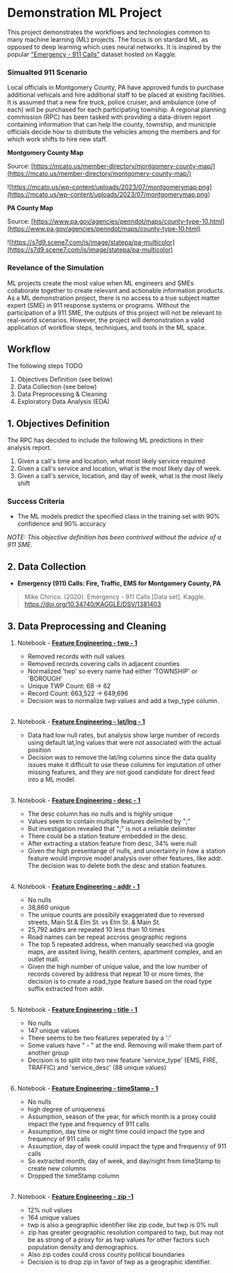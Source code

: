 # Demonstration ML Project

This project demonstrates the workflows and technologies common to many machine learning (ML) projects. The focus is on stardard ML, as opposed to deep learning which uses neural networks. It is inspired by the popular ["Emergency - 911 Calls"](https://www.kaggle.com/datasets/mchirico/montcoaler) dataset hosted on Kaggle.

### Simualted 911 Scenario

Local officials in Montgomery County, PA have approved funds to purchase additional vehicals and hire additional staff to be placed at existing facilities. It is assumed that a new fire truck, police cruiser, and ambulance (one of each) will be purchased for each participating township. A regional planning commission (RPC) has been tasked with providing a data-driven report containing information that can help the county, township, and municiple officials decide how to distribute the vehicles among the members and for which work shifts to hire new staff. 

**Montgomery County Map**

Source: [https://mcato.us/member-directory/montgomery-county-map/](https://mcato.us/member-directory/montgomery-county-map/)

![https://mcato.us/wp-content/uploads/2023/07/montgomerymap.png](https://mcato.us/wp-content/uploads/2023/07/montgomerymap.png)

**PA County Map**

Source: [https://www.pa.gov/agencies/penndot/maps/county-type-10.html](https://www.pa.gov/agencies/penndot/maps/county-type-10.html)

![https://s7d9.scene7.com/is/image/statepa/pa-multicolor](https://s7d9.scene7.com/is/image/statepa/pa-multicolor)


### Revelance of the Simulation
ML projects create the most value when ML engineers and SMEs collaborate together to create relevant and actionable information products. As a ML demonstration project, there is no access to a true subject matter expert (SME) in 911 response systems or programs. Without the participation of a 911 SME, the outputs of this project will not be relevant to real-world scenarios. However, the project will demonstration a valid application of workflow steps, techniques, and tools in the ML space.

## Workflow
The following steps TODO

1. Objectives Definition (see below)
2. Data Collection (see below)
3. Data Preprocessing & Cleaning
4. Exploratory Data Analysis (EDA)

## 1. Objectives Definition

The RPC has decided to include the following ML predictions in their analysis report.

1. Given a call's time and location, what most likely service required
2. Given a call's service and location, what is the most likely day of week.
3. Given a call's service, location, and day of week, what is the most likely shift

### Success Criteria

- The ML models predict the specified class in the training set with 90% confidence and 90% accuracy

*NOTE: This objective definition has been contrived without the advice of a 911 SME.*

## 2. Data Collection

- **Emergency (911) Calls: Fire, Traffic, EMS for Montgomery County, PA**
> Mike Chirico. (2020). Emergency - 911 Calls [Data set]. Kaggle. https://doi.org/10.34740/KAGGLE/DSV/1381403

## 3. Data Preprocessing and Cleaning

1. Notebook - **[Feature Engineering - twp - 1](https://github.com/thomaspurk/ml-demo-911/blob/main/data-engineering/feature-engineering-twp-1.ipynb)**
    - Removed records with null values
    - Removed records covering calls in adjacent counties
    - Normalized 'twp' so every name had either 'TOWNSHIP' or 'BOROUGH'
    - Unique TWP Count: 68 -> 62
    - Record Count: 663,522 -> 649,696
    - Decision was to normalize twp values and add a twp_type column.
<br><br>

2. Notebook - **[Feature Engineering - lat/lng - 1](https://github.com/thomaspurk/ml-demo-911/blob/main/data-engineering/feature-engineering-lat-lng-1.ipynb)**
    - Data had low null rates, but analysis show large number of records using default lat,lng values that were not associated with the actual position
    - Decision was to remove the lat/lng columns since the data quality issues make it difficult to use these columns for imputation of other missing features, and they are not good candidate for direct feed into a ML model.
<br><br>

3. Notebook - **[Feature Engineering - desc - 1](https://github.com/thomaspurk/ml-demo-911/blob/main/data-engineering/feature-engineering-desc-1.ipynb)**
    - The desc column has no nulls and is highly unique
    - Values seem to contain multiple features delimited by ";"
    - But investigation revealed that ";" is not a reliable delimiter
    - There could be a station feature embedded in the desc.
    - After extracting a station feature from desc, 34% were null
    - Given the high presentange of nulls, and uncertainty in how a station feature would improve model analysis over other features, like addr. The decision was to delete both the desc and station features.
<br><br>

4. Notebook - **[Feature Engineering - addr - 1](https://github.com/thomaspurk/ml-demo-911/blob/main/data-engineering/feature-engineering-addr-1.ipynb)**
    - No nulls
    - 38,860 unique
    - The unique counts are possibily exaggerated due to reversed streets, Main St.& Elm St. vs Elm St. & Main St.
    - 25,792 addrs are repeated 10 less than 10 times
    - Road names can be repeat accross geographic regions
    - The top 5 repeated address, when manually searched via google maps, are assited living, health centers, apartment complex, and an outlet mall.
    - Given the high number of unique value, and the low number of records covered by address that repeat 10 or more times, the decision is to create a road_type feature based on the road type suffix extracted from addr.
<br><br>

5. Notebook - **[Feature Engineering - title - 1](https://github.com/thomaspurk/ml-demo-911/blob/main/data-engineering/feature-engineering-title-1.ipynb)**
    - No nulls
    - 147 unique values
    - There seems to be two features seperated by a ':'
    - Some values have " - " at the end. Removing will make them part of another group
    - Decision is to split into two new feature 'service_type' (EMS, FIRE, TRAFFIC) and 'service_desc' (88 unique values)
<br><br>

6. Notebook - **[Feature Engineering - timeStamp - 1](https://github.com/thomaspurk/ml-demo-911/blob/main/data-engineering/feature-engineering-timestamp-1.ipynb)**
    - No nulls
    - high degree of uniqueness
    - Assumption, season of the year, for which month is a proxy could impact the type and frequency of 911 calls
    - Assumption, day time or night time could impact the type and frequency of 911 calls
    - Assumption, day of week could impact the type and frequency of 911 calls
    - So extracted month, day of week, and day/night from timeStamp to create new columns
    - Dropped the timeStamp column
<br><br>

7. Notebook - **[Feature Engineering - zip -1](https://github.com/thomaspurk/ml-demo-911/blob/main/data-engineering/feature-engineering-zip-1.ipynb)**
    - 12% null values
    - 164 unique values
    - twp is also a geographic identifier like zip code, but twp is 0% null
    - zip has greater geographic resolution compared to twp, but may not be as strong of a proxy for as twp values for other factors such population density and demographics.
    - Also zip codes could cross county political boundaries
    - Decision is to drop zip in favor of twp as a geographic identifier.
